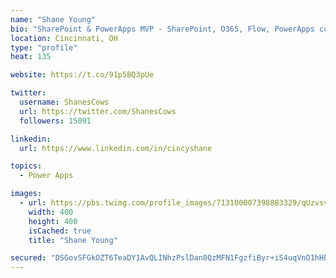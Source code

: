 ```yaml
---
name: "Shane Young"
bio: "SharePoint & PowerApps MVP - SharePoint, O365, Flow, PowerApps consulting? @PowerApps911 | Pure Snark? You found it."
location: Cincinnati, OH
type: "profile"
heat: 135

website: https://t.co/91p5BQ3pUe

twitter:
  username: ShanesCows
  url: https://twitter.com/ShanesCows
  followers: 15091

linkedin:
  url: https://www.linkedin.com/in/cincyshane

topics:
  - Power Apps

images:
  - url: https://pbs.twimg.com/profile_images/713100007398883329/qUzvsvQ3_400x400.jpg
    width: 400
    height: 400
    isCached: true
    title: "Shane Young"

secured: "DSGovSFGkOZT6TeaDY1AvQLINhzPslDan8QzMFN1FgzfiByr+iS4uqVnO1hHPJQBgjC0miUzdUZGBZ1KBs/QuSaez3tHhC6RcfzXSuqIHSYIIip2uy5Q55GuPPY50T1GYSllfemdxa3amSfyXhCWZASp+yADkijtztlLDGDygRzcGs7cRQ/uMRVDZFk9i4Rl/SOfDHoW5riN9KLY9DBr9Tu133KnBBM5yFMy2TbqBHXgz9gEwKz/DZyLylFC+1oWZko+nZUj3fa6l+A2f3J94SA5pKhTP8HuavLsrImXI4k18g4nFs09mS8QbPHncrEWAZLlVg9jae3X3m+CoGa6F+qXFKvLrrPtnKZ4JBLZmzuyLOBmZ7x/rBrF3O5Y+wVEinrUVocQLCDwpqvh76VxZ8kIS/t0NWrvE4vjsTTyFPs=;D9XnOI+ANiHlpC2xOnBBdg=="
---
```


